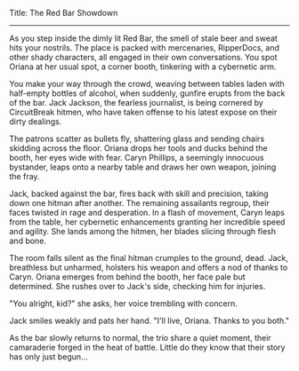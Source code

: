 Title: The Red Bar Showdown

---
As you step inside the dimly lit Red Bar, the smell of stale beer and sweat hits your nostrils. The place is packed with mercenaries, RipperDocs, and other shady characters, all engaged in their own conversations. You spot Oriana at her usual spot, a corner booth, tinkering with a cybernetic arm.

You make your way through the crowd, weaving between tables laden with half-empty bottles of alcohol, when suddenly, gunfire erupts from the back of the bar. Jack Jackson, the fearless journalist, is being cornered by CircuitBreak hitmen, who have taken offense to his latest expose on their dirty dealings.

The patrons scatter as bullets fly, shattering glass and sending chairs skidding across the floor. Oriana drops her tools and ducks behind the booth, her eyes wide with fear. Caryn Phillips, a seemingly innocuous bystander, leaps onto a nearby table and draws her own weapon, joining the fray.

Jack, backed against the bar, fires back with skill and precision, taking down one hitman after another. The remaining assailants regroup, their faces twisted in rage and desperation. In a flash of movement, Caryn leaps from the table, her cybernetic enhancements granting her incredible speed and agility. She lands among the hitmen, her blades slicing through flesh and bone.

The room falls silent as the final hitman crumples to the ground, dead. Jack, breathless but unharmed, holsters his weapon and offers a nod of thanks to Caryn. Oriana emerges from behind the booth, her face pale but determined. She rushes over to Jack's side, checking him for injuries.

"You alright, kid?" she asks, her voice trembling with concern.

Jack smiles weakly and pats her hand. "I'll live, Oriana. Thanks to you both."

As the bar slowly returns to normal, the trio share a quiet moment, their camaraderie forged in the heat of battle. Little do they know that their story has only just begun...
